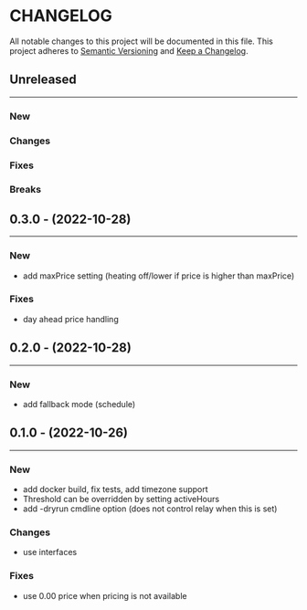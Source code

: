 # CHANGELOG

All notable changes to this project will be documented in this file.
This project adheres to [Semantic Versioning](http://semver.org/) and [Keep a Changelog](http://keepachangelog.com/).



## Unreleased
---

### New

### Changes

### Fixes

### Breaks

## 0.3.0 - (2022-10-28)
---

### New
* add maxPrice setting (heating off/lower if price is higher than maxPrice)

### Fixes
* day ahead price handling

## 0.2.0 - (2022-10-28)
---

### New
* add fallback mode (schedule)


## 0.1.0 - (2022-10-26)
---

### New
* add docker build, fix tests, add timezone support
* Threshold can be overridden by setting activeHours
* add -dryrun cmdline option (does not control relay when this is set)

### Changes
* use interfaces

### Fixes
* use 0.00 price when pricing is not available


